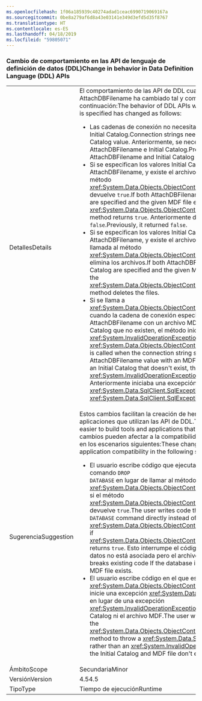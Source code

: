 ```yaml
---
ms.openlocfilehash: 1f06a185939c40274adad1ceac6990719069167a
ms.sourcegitcommit: 0be8a279af6d8a43e03141e349d3efd5d35f8767
ms.translationtype: HT
ms.contentlocale: es-ES
ms.lasthandoff: 04/18/2019
ms.locfileid: "59805071"
---
```

### <a name="change-in-behavior-in-data-definition-language-ddl-apis"></a><span data-ttu-id="3d95a-101">Cambio de comportamiento en las API de lenguaje de definición de datos (DDL)</span><span class="sxs-lookup"><span data-stu-id="3d95a-101">Change in behavior in Data Definition Language (DDL) APIs</span></span>

|   |   |
|---|---|
|<span data-ttu-id="3d95a-102">Detalles</span><span class="sxs-lookup"><span data-stu-id="3d95a-102">Details</span></span>|<span data-ttu-id="3d95a-103">El comportamiento de las API de DDL cuando se especifica AttachDBFilename ha cambiado tal y como se describe a continuación:</span><span class="sxs-lookup"><span data-stu-id="3d95a-103">The behavior of DDL APIs when AttachDBFilename is specified has changed as follows:</span></span><ul><li><span data-ttu-id="3d95a-104">Las cadenas de conexión no necesitan especificar un valor Initial Catalog.</span><span class="sxs-lookup"><span data-stu-id="3d95a-104">Connection strings need not specify an Initial Catalog value.</span></span> <span data-ttu-id="3d95a-105">Anteriormente, se necesitaban los valores AttachDBFilename e Initial Catalog.</span><span class="sxs-lookup"><span data-stu-id="3d95a-105">Previously, both AttachDBFilename and Initial Catalog were required.</span></span></li><li><span data-ttu-id="3d95a-106">Si se especifican los valores Initial Catalog y AttachDBFilename, y existe el archivo MDF indicado, el método <xref:System.Data.Objects.ObjectContext.DatabaseExists%2A> devuelve <code>true</code>.</span><span class="sxs-lookup"><span data-stu-id="3d95a-106">If both AttachDBFilename and Initial Catalog are specified and the given MDF file exists, the <xref:System.Data.Objects.ObjectContext.DatabaseExists%2A> method returns <code>true</code>.</span></span> <span data-ttu-id="3d95a-107">Anteriormente devolvía <code>false</code>.</span><span class="sxs-lookup"><span data-stu-id="3d95a-107">Previously, it returned <code>false</code>.</span></span></li><li><span data-ttu-id="3d95a-108">Si se especifican los valores Initial Catalog y AttachDBFilename, y existe el archivo MDF indicado, la llamada al método <xref:System.Data.Objects.ObjectContext.DeleteDatabase%2A> elimina los archivos.</span><span class="sxs-lookup"><span data-stu-id="3d95a-108">If both AttachDBFilename and Initial Catalog are specified and the given MDF file exists, calling the <xref:System.Data.Objects.ObjectContext.DeleteDatabase%2A> method deletes the files.</span></span></li><li><span data-ttu-id="3d95a-109">Si se llama a <xref:System.Data.Objects.ObjectContext.DeleteDatabase%2A> cuando la cadena de conexión especifica un valor AttachDBFilename con un archivo MDF y un valor Initial Catalog que no existen, el método inicia una excepción <xref:System.InvalidOperationException>.</span><span class="sxs-lookup"><span data-stu-id="3d95a-109">If <xref:System.Data.Objects.ObjectContext.DeleteDatabase%2A> is called when the connection string specifies an AttachDBFilename value with an MDF that doesn't exist and an Initial Catalog that doesn't exist, the method throws an <xref:System.InvalidOperationException> exception.</span></span> <span data-ttu-id="3d95a-110">Anteriormente iniciaba una excepción <xref:System.Data.SqlClient.SqlException>.</span><span class="sxs-lookup"><span data-stu-id="3d95a-110">Previously, it threw a <xref:System.Data.SqlClient.SqlException> exception.</span></span></li></ul>|
|<span data-ttu-id="3d95a-111">Sugerencia</span><span class="sxs-lookup"><span data-stu-id="3d95a-111">Suggestion</span></span>|<span data-ttu-id="3d95a-112">Estos cambios facilitan la creación de herramientas y aplicaciones que utilizan las API de DDL.</span><span class="sxs-lookup"><span data-stu-id="3d95a-112">These changes make it easier to build tools and applications that use the DDL APIs.</span></span> <span data-ttu-id="3d95a-113">Estos cambios pueden afectar a la compatibilidad de las aplicaciones en los escenarios siguientes:</span><span class="sxs-lookup"><span data-stu-id="3d95a-113">These changes can affect application compatibility in the following scenarios:</span></span><ul><li><span data-ttu-id="3d95a-114">El usuario escribe código que ejecuta directamente un comando <code>DROP DATABASE</code> en lugar de llamar al método <xref:System.Data.Objects.ObjectContext.DeleteDatabase%2A> si el método <xref:System.Data.Objects.ObjectContext.DatabaseExists%2A> devuelve <code>true</code>.</span><span class="sxs-lookup"><span data-stu-id="3d95a-114">The user writes code that executes a <code>DROP DATABASE</code> command directly instead of calling <xref:System.Data.Objects.ObjectContext.DeleteDatabase%2A> if <xref:System.Data.Objects.ObjectContext.DatabaseExists%2A> returns <code>true</code>.</span></span> <span data-ttu-id="3d95a-115">Esto interrumpe el código existente si la base de datos no está asociada pero el archivo MDF existe.</span><span class="sxs-lookup"><span data-stu-id="3d95a-115">This breaks existing code If the database is not attached but the MDF file exists.</span></span></li><li><span data-ttu-id="3d95a-116">El usuario escribe código en el que espera que el método <xref:System.Data.Objects.ObjectContext.DeleteDatabase%2A> inicie una excepción <xref:System.Data.SqlClient.SqlException> en lugar de una excepción <xref:System.InvalidOperationException> si no existen Initial Catalog ni el archivo MDF.</span><span class="sxs-lookup"><span data-stu-id="3d95a-116">The user writes code that expects the <xref:System.Data.Objects.ObjectContext.DeleteDatabase%2A> method to throw a <xref:System.Data.SqlClient.SqlException> rather than an <xref:System.InvalidOperationException> when the Initial Catalog and MDF file don't exist.</span></span></li></ul>|
|<span data-ttu-id="3d95a-117">Ámbito</span><span class="sxs-lookup"><span data-stu-id="3d95a-117">Scope</span></span>|<span data-ttu-id="3d95a-118">Secundaria</span><span class="sxs-lookup"><span data-stu-id="3d95a-118">Minor</span></span>|
|<span data-ttu-id="3d95a-119">Versión</span><span class="sxs-lookup"><span data-stu-id="3d95a-119">Version</span></span>|<span data-ttu-id="3d95a-120">4.5</span><span class="sxs-lookup"><span data-stu-id="3d95a-120">4.5</span></span>|
|<span data-ttu-id="3d95a-121">Tipo</span><span class="sxs-lookup"><span data-stu-id="3d95a-121">Type</span></span>|<span data-ttu-id="3d95a-122">Tiempo de ejecución</span><span class="sxs-lookup"><span data-stu-id="3d95a-122">Runtime</span></span>|
